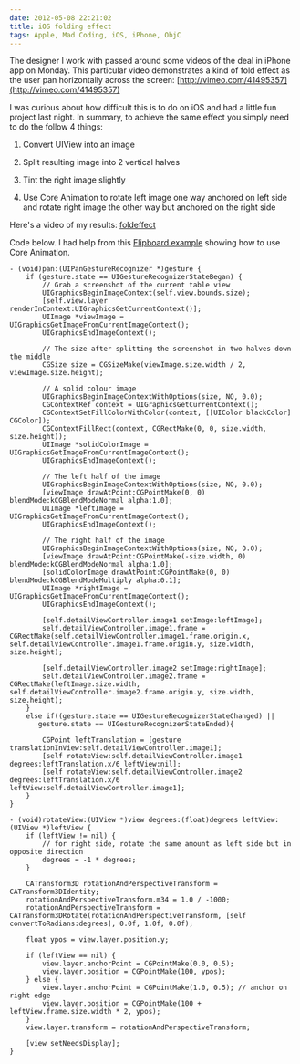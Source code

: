 ```yaml
---
date: 2012-05-08 22:21:02
title: iOS folding effect
tags: Apple, Mad Coding, iOS, iPhone, ObjC
---
```


The designer I work with passed around some videos of the deal in iPhone app on Monday. This particular video demonstrates a kind of fold effect as the user pan horizontally across the screen: [http://vimeo.com/41495357](http://vimeo.com/41495357)

I was curious about how difficult this is to do on iOS and had a little fun project last night. In summary, to achieve the same effect you simply need to do the follow 4 things:



	
  1. Convert UIView into an image

	
  2. Split resulting image into 2 vertical halves

	
  3. Tint the right image slightly

	
  4. Use Core Animation to rotate left image one way anchored on left side and rotate right image the other way but anchored on the right side


Here's a video of my results: [foldeffect](http://www.dannysu.com/wp-content/uploads/2012/05/foldeffect.mov)



Code below. I had help from this [Flipboard example](https://github.com/rbreve/Flipboard-3D-Transform-Effect-Example) showing how to use Core Animation.

    
    - (void)pan:(UIPanGestureRecognizer *)gesture {
        if (gesture.state == UIGestureRecognizerStateBegan) {
            // Grab a screenshot of the current table view
            UIGraphicsBeginImageContext(self.view.bounds.size);
            [self.view.layer renderInContext:UIGraphicsGetCurrentContext()];
            UIImage *viewImage = UIGraphicsGetImageFromCurrentImageContext();
            UIGraphicsEndImageContext();
    
            // The size after splitting the screenshot in two halves down the middle
            CGSize size = CGSizeMake(viewImage.size.width / 2, viewImage.size.height);
    
            // A solid colour image
            UIGraphicsBeginImageContextWithOptions(size, NO, 0.0);
            CGContextRef context = UIGraphicsGetCurrentContext();
            CGContextSetFillColorWithColor(context, [[UIColor blackColor] CGColor]);
            CGContextFillRect(context, CGRectMake(0, 0, size.width, size.height));
            UIImage *solidColorImage = UIGraphicsGetImageFromCurrentImageContext();
            UIGraphicsEndImageContext();
    
            // The left half of the image
            UIGraphicsBeginImageContextWithOptions(size, NO, 0.0);
            [viewImage drawAtPoint:CGPointMake(0, 0) blendMode:kCGBlendModeNormal alpha:1.0];
            UIImage *leftImage = UIGraphicsGetImageFromCurrentImageContext();
            UIGraphicsEndImageContext();
    
            // The right half of the image
            UIGraphicsBeginImageContextWithOptions(size, NO, 0.0);
            [viewImage drawAtPoint:CGPointMake(-size.width, 0) blendMode:kCGBlendModeNormal alpha:1.0];
            [solidColorImage drawAtPoint:CGPointMake(0, 0) blendMode:kCGBlendModeMultiply alpha:0.1];
            UIImage *rightImage = UIGraphicsGetImageFromCurrentImageContext();
            UIGraphicsEndImageContext();
    
            [self.detailViewController.image1 setImage:leftImage];
            self.detailViewController.image1.frame = CGRectMake(self.detailViewController.image1.frame.origin.x, self.detailViewController.image1.frame.origin.y, size.width, size.height);
    
            [self.detailViewController.image2 setImage:rightImage];
            self.detailViewController.image2.frame = CGRectMake(leftImage.size.width, self.detailViewController.image2.frame.origin.y, size.width, size.height);
        }
        else if((gesture.state == UIGestureRecognizerStateChanged) ||
           gesture.state == UIGestureRecognizerStateEnded){
    
            CGPoint leftTranslation = [gesture translationInView:self.detailViewController.image1];
            [self rotateView:self.detailViewController.image1 degrees:leftTranslation.x/6 leftView:nil];
            [self rotateView:self.detailViewController.image2 degrees:leftTranslation.x/6 leftView:self.detailViewController.image1];
        }
    }
    
    - (void)rotateView:(UIView *)view degrees:(float)degrees leftView:(UIView *)leftView {
        if (leftView != nil) {
            // for right side, rotate the same amount as left side but in opposite direction
            degrees = -1 * degrees;
        }
    
        CATransform3D rotationAndPerspectiveTransform = CATransform3DIdentity;
        rotationAndPerspectiveTransform.m34 = 1.0 / -1000;
        rotationAndPerspectiveTransform = CATransform3DRotate(rotationAndPerspectiveTransform, [self convertToRadians:degrees], 0.0f, 1.0f, 0.0f);
    
        float ypos = view.layer.position.y;
    
        if (leftView == nil) {
            view.layer.anchorPoint = CGPointMake(0.0, 0.5);
            view.layer.position = CGPointMake(100, ypos);
        } else {
            view.layer.anchorPoint = CGPointMake(1.0, 0.5); // anchor on right edge
            view.layer.position = CGPointMake(100 + leftView.frame.size.width * 2, ypos);
        }
        view.layer.transform = rotationAndPerspectiveTransform;
    
        [view setNeedsDisplay];
    }
